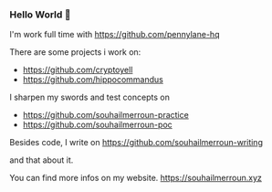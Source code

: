 ### Hello World 👋

I'm work full time with https://github.com/pennylane-hq

There are some projects i work on:
- https://github.com/cryptoyell
- https://github.com/hippocommandus

I sharpen my swords and test concepts on
- https://github.com/souhailmerroun-practice
- https://github.com/souhailmerroun-poc

Besides code, I write on https://github.com/souhailmerroun-writing

and that about it.

You can find more infos on my website. https://souhailmerroun.xyz
